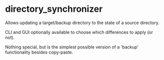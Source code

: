 # directory_synchronizer
Allows updating a target/backup directory to the state of a source directory.

CLI and GUI optionally available to choose which differences to apply (or not).

Nothing special, but is the simplest possible version of a 'backup' functionality besides copy-paste.